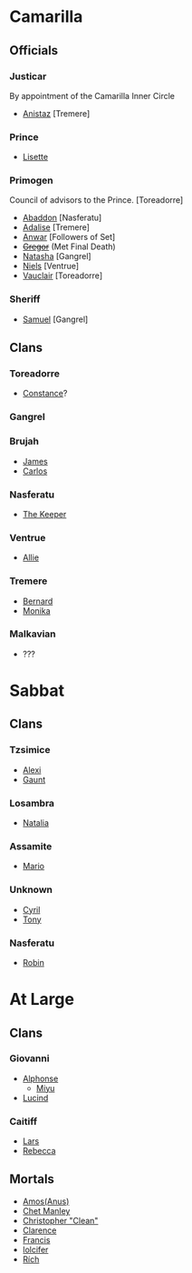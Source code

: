 <!-- TITLE: NPCs -->

# Camarilla
## Officials
### Justicar
By appointment of the Camarilla Inner Circle
* [Anistaz](/home/vtm/npc/anistaz) [Tremere]
### Prince
*  [Lisette](/home/vtm/npc/lisette)
### Primogen
Council of advisors to the Prince. [Toreadorre]

* [Abaddon](/home/vtm/npc/abaddon) [Nasferatu]
* [Adalise](/home/vtm/npc/adalise) [Tremere]
* [Anwar](/home/vtm/npc/anwar) [Followers of Set]
* ~~[Gregor](/home/vtm/npc/gregor)~~ (Met Final Death)
* [Natasha](/home/vtm/npc/natasha) [Gangrel]
* [Niels](/home/vtm/npc/niels) [Ventrue]
* [Vauclair](/home/vtm/npc/vauclair) [Toreadorre]
### Sheriff
* [Samuel](/home/vtm/npc/samuel) [Gangrel]
## Clans
### Toreadorre
* [Constance](/home/vtm/npc/constance)?
### Gangrel
### Brujah
* [James](/home/vtm/npc/james)
* [Carlos](/home/vtm/npc/carlos)
### Nasferatu
* [The Keeper](/home/vtm/npc/thekeeper)
### Ventrue
* [Allie](/home/vtm/npc/allie)
### Tremere
* [Bernard](/home/vtm/npc/bernard)
* [Monika](/home/vtm/npc/monika)
### Malkavian
* ???

# Sabbat
## Clans
### Tzsimice
* [Alexi](/home/vtm/npc/alexi)
* [Gaunt](/home/vtm/npc/gaunt)
### Losambra
* [Natalia](/home/vtm/npc/natalia)
### Assamite
* [Mario](/home/vtm/npc/mario)
### Unknown
* [Cyril](/home/vtm/npc/cyril)
* [Tony](/home/vtm/npc/tony)
### Nasferatu
* [Robin](/home/vtm/npc/robin)

# At Large
## Clans
### Giovanni
* [Alphonse](/home/vtm/npc/alphonse)
	* [Miyu](/home/vtm/npc/miyu)
* [Lucind](/home/vtm/npc/lucind)
### Caitiff
* [Lars](/home/vtm/npc/lars)
* [Rebecca](/home/vtm/npc/rebecca)
## Mortals
* [Amos(Anus)](/home/vtm/npc/anus)
* [Chet Manley](/home/vtm/npc/chet)
* [Christopher "Clean"](/home/vtm/npc/christopherclean)
* [Clarence](/home/vtm/npc/clarence)
* [Francis](/home/vtm/npc/francis)
* [lolcifer](/home/vtm/npc/lolcifer)
* [Rích](/home/vtm/npc/rich)
